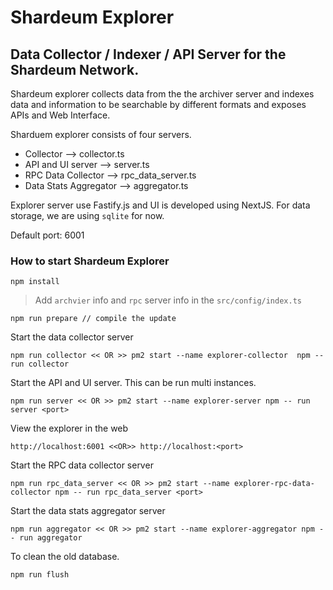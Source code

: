 # Shardeum Explorer

## Data Collector / Indexer / API Server for the Shardeum Network.

Shardeum explorer collects data from the the archiver server and indexes data and information to be searchable by different formats and exposes APIs and Web Interface.

Sharduem explorer consists of four servers.

- Collector               --> collector.ts
- API and UI server       --> server.ts
- RPC Data Collector      --> rpc_data_server.ts
- Data Stats Aggregator   --> aggregator.ts

Explorer server use Fastify.js and UI is developed using NextJS. For data storage, we are using `sqlite` for now.

Default port: 6001

### How to start Shardeum Explorer

```
npm install
```

> Add `archvier` info and `rpc` server info in the `src/config/index.ts`

```
npm run prepare // compile the update
```

Start the data collector server

```
npm run collector << OR >> pm2 start --name explorer-collector  npm -- run collector
```

Start the API and UI server. This can be run multi instances.

```
npm run server << OR >> pm2 start --name explorer-server npm -- run server <port>
```

View the explorer in the web

```
http://localhost:6001 <<OR>> http://localhost:<port>
```

Start the RPC data collector server

```
npm run rpc_data_server << OR >> pm2 start --name explorer-rpc-data-collector npm -- run rpc_data_server <port>
```

Start the data stats aggregator server

```
npm run aggregator << OR >> pm2 start --name explorer-aggregator npm -- run aggregator
```

To clean the old database.

```
npm run flush
```
